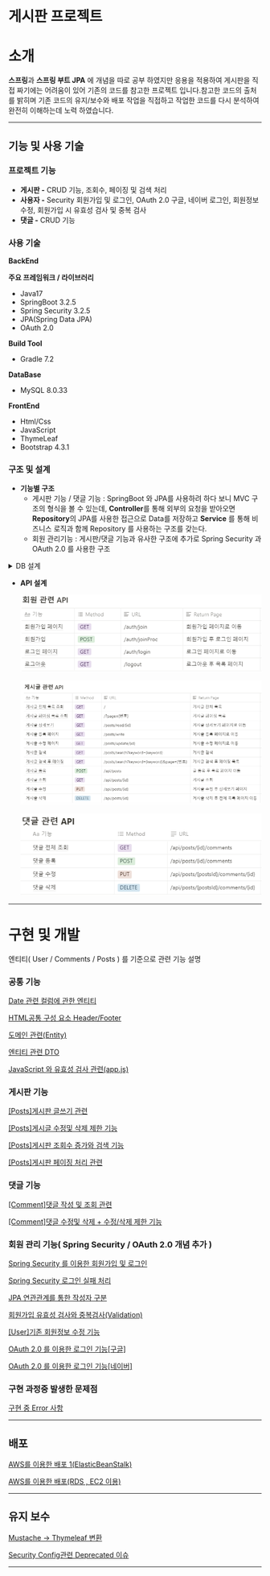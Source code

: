 # 게시판 프로젝트

# 소개

**스프링**과 **스프링 부트 JPA** 에 개념을 따로 공부 하였지만 응용을 적용하여 게시판을 직접 짜기에는 어려움이 있어 기존의 코드를 참고한 프로젝트 입니다.참고한 코드의 출처를 밝히며 기존 코드의 
유지/보수와 배포 작업을 직접하고 작업한 코드를 다시 분석하여 완전히 이해하는데 노력 하였습니다.

---

## 기능 및 사용 기술

### **프로젝트 기능**

- **게시판 -** CRUD 기능, 조회수, 페이징 및 검색 처리
- **사용자 -** Security 회원가입 및 로그인, OAuth 2.0 구글, 네이버 로그인, 회원정보 수정, 
회원가입 시 유효성 검사 및 중복 검사
- **댓글 -** CRUD 기능

### **사용 기술**

**BackEnd**

**주요 프레임워크 / 라이브러리**

- Java17
- SpringBoot 3.2.5
- Spring Security 3.2.5
- JPA(Spring Data JPA)
- OAuth 2.0

**Build Tool**

- Gradle 7.2

**DataBase**

- MySQL 8.0.33

**FrontEnd**

- Html/Css
- JavaScript
- ThymeLeaf
- Bootstrap 4.3.1

### 구조 및 설계

- **기능별 구조**
    - 게시판 기능 / 댓글 기능
    : SpringBoot 와 JPA를 사용하려 하다 보니 MVC 구조의  형식을 볼 수 있는데,
    **Controller**를 통해 외부의 요청을 받아오면 **Repository**의 JPA를 사용한 접근으로 Data를 저장하고 **Service** 를 통해 비즈니스 로직과 함께 Repository 를 사용하는 구조를 갖는다.
    - 회원 관리기능
    : 게시판/댓글 기능과 유사한 구조에 추가로 Spring Security 과 OAuth 2.0 를 사용한 구조
    

<details>
    <summary>DB 설계</summary>
    ![Untitled](readme-img/Untitled.png)
    
    ![Untitled](readme-img/Untitled2.png)
    
    ![Untitled](readme-img/Untitled2.png)
    
    ![Untitled](readme-img/Untitled3.png)
</details>
    
- **API 설계**
    
    ![Untitled](readme-img/Untitled4.png)
    
    ![Untitled](readme-img/Untitled5.png)
    
    ![Untitled](readme-img/Untitled6.png)
    

---

# 구현 및 개발

엔티티( User / Comments / Posts ) 를 기준으로 관련 기능 설명

### **공통 기능**

[Date 관련 컬럼에 관한 엔티티](https://transparent-baron-9db.notion.site/Date-e46cebaabe6d465e9e5c6b209e5214e7?pvs=74)

[HTML공통 구성 요소 Header/Footer](https://transparent-baron-9db.notion.site/HTML-Header-Footer-d7fb5b2781bd430ea1a829f4b0cddaa3)

[도메인 관련(Entity)](https://transparent-baron-9db.notion.site/Entity-4baede46aea54d9e8dd03bfd1914be3e)

[엔티티 관련 DTO](https://transparent-baron-9db.notion.site/DTO-e4796b1ecaac44c5b495db7268744b97)

[JavaScript 와 유효성 검사 관련(app.js)](https://transparent-baron-9db.notion.site/JavaScript-app-js-a7aa307c3044477393d4dd2cf4e80303)

### **게시판 기능**

[[Posts]게시판 글쓰기 관련](https://transparent-baron-9db.notion.site/Posts-dfc81b46584243cc99d56502743755ce)

[[Posts]게시글 수정및 삭제 제한 기능](https://transparent-baron-9db.notion.site/Posts-3d034e6ce38c417996d0a6677fb3006c)

[[Posts]게시판 조회수 증가와 검색 기능](https://transparent-baron-9db.notion.site/Posts-f0bf7d8ed2414ad8a05fec2132fbfb6d)

[[Posts]게시판 페이징 처리 관련](https://transparent-baron-9db.notion.site/Posts-aea9acce7bfe4d0ca271e1c244c2870f)

### **댓글 기능**

[[Comment]댓글 작성 및 조회 관련](https://transparent-baron-9db.notion.site/Comment-521d5bae537048239ed934e9037cfd4c)

[[Comment]댓글 수정및 삭제 + 수정/삭제 제한 기능 ](https://transparent-baron-9db.notion.site/Comment-21f0668fb2c44907beadcfa9d6f4bbc4)

### **회원 관리 기능( Spring Security / OAuth 2.0 개념 추가 )**

[Spring Security 를 이용한 회원가입 및 로그인](https://transparent-baron-9db.notion.site/Spring-Security-1cb8b41398094b2da5fe7c9f5cc213ad)

[Spring Security 로그인 실패 처리](https://transparent-baron-9db.notion.site/Spring-Security-0c769208385f4ea0a08ee70ee9395760)

[JPA 연관관계를 통한 작성자 구분](https://transparent-baron-9db.notion.site/JPA-500d2f26f6924f5eb1ca5b874eb90f68)

[회원가입 유효성 검사와 중복검사(Validation)](https://transparent-baron-9db.notion.site/Validation-26954e291c5f4a688c750785f8fed9d6)

[[User]기존 회원정보 수정 기능](https://transparent-baron-9db.notion.site/User-e1ad5ed6adb441c5b376372bc40187dc)

[OAuth 2.0 를 이용한 로그인 기능[구글]](https://transparent-baron-9db.notion.site/OAuth-2-0-739067e99ccf49a5810ce99b53c6f16e)

[OAuth 2.0 를 이용한 로그인 기능[네이버]](https://transparent-baron-9db.notion.site/OAuth-2-0-2a69edee8f4d478db50f0aafcbe7cb35)

### 구현 과정중 발생한 문제점

[구현 중 Error 사항](https://transparent-baron-9db.notion.site/Error-41fd87affcd24e00883efe211d78af83)

---

## 배포

[AWS를 이용한 배포 1(ElasticBeanStalk)](https://transparent-baron-9db.notion.site/AWS-1-ElasticBeanStalk-1eaa648f43294ccdbd75fa75524813a1)

[AWS를 이용한 배포(RDS , EC2 이용) ](https://transparent-baron-9db.notion.site/AWS-RDS-EC2-561365f78db640b4ac6dc5a269a3fe9d)

---

## 유지 보수

[Mustache → Thymeleaf 변환](https://transparent-baron-9db.notion.site/Mustache-Thymeleaf-6906effeaa2544aab4bdebd4dca20134)

[Security Config관련 Deprecated 이슈](https://transparent-baron-9db.notion.site/Security-Config-Deprecated-26d1fac4feda43dab2fab9ea60214744)

---